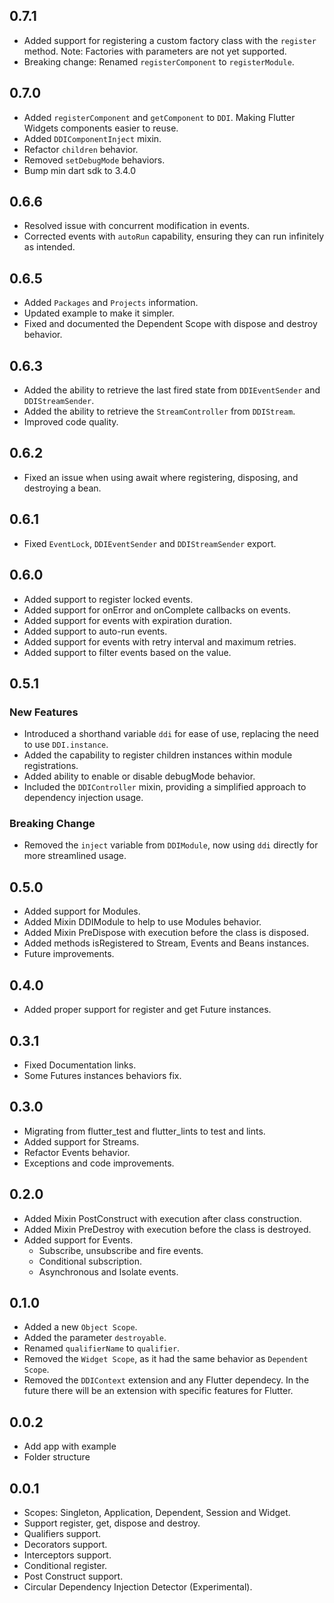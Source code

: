 ## 0.7.1

* Added support for registering a custom factory class with the `register` method. Note: Factories with parameters are not yet supported.
* Breaking change: Renamed `registerComponent` to `registerModule`.

## 0.7.0

* Added `registerComponent` and `getComponent` to `DDI`. Making Flutter Widgets components easier to reuse.
* Added `DDIComponentInject` mixin.
* Refactor `children` behavior.
* Removed `setDebugMode` behaviors.
* Bump min dart sdk to 3.4.0

## 0.6.6

* Resolved issue with concurrent modification in events.
* Corrected events with `autoRun` capability, ensuring they can run infinitely as intended.

## 0.6.5

* Added `Packages` and `Projects` information.
* Updated example to make it simpler.
* Fixed and documented the Dependent Scope with dispose and destroy behavior.

## 0.6.3

* Added the ability to retrieve the last fired state from `DDIEventSender` and `DDIStreamSender`.
* Added the ability to retrieve the `StreamController` from `DDIStream`.
* Improved code quality.

## 0.6.2

* Fixed an issue when using await where registering, disposing, and destroying a bean.

## 0.6.1

* Fixed `EventLock`, `DDIEventSender` and `DDIStreamSender` export.

## 0.6.0

* Added support to register locked events.
* Added support for onError and onComplete callbacks on events.
* Added support for events with expiration duration.
* Added support to auto-run events.
* Added support for events with retry interval and maximum retries.
* Added support to filter events based on the value.


## 0.5.1

### New Features

* Introduced a shorthand variable `ddi` for ease of use, replacing the need to use `DDI.instance`. 
* Added the capability to register children instances within module registrations.
* Added ability to enable or disable debugMode behavior.
* Included the `DDIController` mixin, providing a simplified approach to dependency injection usage.


### Breaking Change

* Removed the `inject` variable from `DDIModule`, now using `ddi` directly for more streamlined usage.


## 0.5.0

* Added support for Modules.
* Added Mixin DDIModule to help to use Modules behavior.
* Added Mixin PreDispose with execution before the class is disposed.
* Added methods isRegistered to Stream, Events and Beans instances.
* Future improvements.

## 0.4.0

* Added proper support for register and get Future instances.

## 0.3.1

* Fixed Documentation links.
* Some Futures instances behaviors fix.

## 0.3.0

* Migrating from flutter_test and flutter_lints to test and lints.
* Added support for Streams.
* Refactor Events behavior.
* Exceptions and code improvements.


## 0.2.0

* Added Mixin PostConstruct with execution after class construction.
* Added Mixin PreDestroy with execution before the class is destroyed.
* Added support for Events.
    * Subscribe, unsubscribe and fire events.
    * Conditional subscription.
    * Asynchronous and Isolate events.

## 0.1.0

* Added a new `Object Scope`.
* Added the parameter `destroyable`.
* Renamed `qualifierName` to `qualifier`.
* Removed the `Widget Scope`, as it had the same behavior as `Dependent Scope`.
* Removed the `DDIContext` extension and any Flutter dependecy. In the future there will be an extension with specific features for Flutter.


## 0.0.2

* Add app with example
* Folder structure 


## 0.0.1

* Scopes: Singleton, Application, Dependent, Session and Widget.
* Support register, get, dispose and destroy.
* Qualifiers support.
* Decorators support.
* Interceptors support.
* Conditional register.
* Post Construct support.
* Circular Dependency Injection Detector (Experimental).
